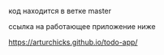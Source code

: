 код находится в ветке master


ссылка на работающее приложение ниже


https://arturchicks.github.io/todo-app/
